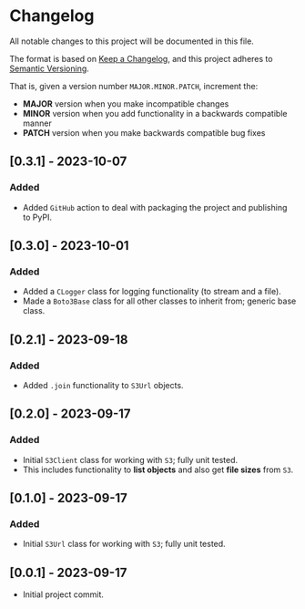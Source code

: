 # Changelog

All notable changes to this project will be documented in this file.

The format is based on [Keep a Changelog](https://keepachangelog.com/en/1.0.0/),
and this project adheres to [Semantic Versioning](https://semver.org/spec/v2.0.0.html).

That is, given a version number `MAJOR.MINOR.PATCH`, increment the:

- **MAJOR** version when you make incompatible changes
- **MINOR** version when you add functionality in a backwards compatible manner
- **PATCH** version when you make backwards compatible bug fixes

## [0.3.1] - 2023-10-07
### Added
- Added `GitHub` action to deal with packaging the project and publishing to PyPI.

## [0.3.0] - 2023-10-01
### Added
- Added a `CLogger` class for logging functionality (to stream and a file).
- Made a `Boto3Base` class for all other classes to inherit from; generic base class.

## [0.2.1] - 2023-09-18
### Added
- Added `.join` functionality to `S3Url` objects.

## [0.2.0] - 2023-09-17
### Added
- Initial `S3Client` class for working with `S3`; fully unit tested.
- This includes functionality to **list objects** and also get **file sizes** from `S3`.

## [0.1.0] - 2023-09-17
### Added
- Initial `S3Url` class for working with `S3`; fully unit tested.

## [0.0.1] - 2023-09-17
- Initial project commit.
